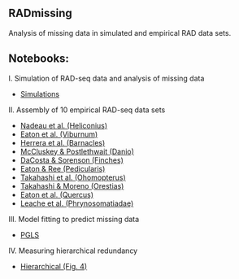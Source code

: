 ## RADmissing
Analysis of missing data in simulated and empirical RAD data sets.


## Notebooks: 

I. Simulation of RAD-seq data and analysis of missing data

+ [Simulations](http://nbviewer.jupyter.org/github/dereneaton/RADmissing/blob/master/sims_nb_simulations.ipynb)  


II. Assembly of 10 empirical RAD-seq data sets

+ [Nadeau et al. (Heliconius)](http://nbviewer.jupyter.org/github/dereneaton/RADmissing/blob/master/emp_nb_Heliconius.ipynb)  
+ [Eaton et al. (Viburnum)](http://nbviewer.jupyter.org/github/dereneaton/RADmissing/blob/master/emp_nb_Viburnum.ipynb)  
+ [Herrera et al. (Barnacles)](http://nbviewer.jupyter.org/github/dereneaton/RADmissing/blob/master/emp_nb_Barnacles.ipynb)  
+ [McCluskey & Postlethwait (Danio)](http://nbviewer.jupyter.org/github/dereneaton/RADmissing/blob/master/emp_nb_Danio.ipynb)  
+ [DaCosta & Sorenson (Finches)](http://nbviewer.jupyter.org/github/dereneaton/RADmissing/blob/master/emp_nb_Finches.ipynb)  
+ [Eaton & Ree (Pedicularis)](http://nbviewer.jupyter.org/github/dereneaton/RADmissing/blob/master/emp_nb_Pedicularis.ipynb)  
+ [Takahashi et al. (Ohomopterus)](http://nbviewer.jupyter.org/github/dereneaton/RADmissing/blob/master/emp_nb_Ohomopterus.ipynb)  
+ [Takahashi & Moreno (Orestias)](http://nbviewer.jupyter.org/github/dereneaton/RADmissing/blob/master/emp_nb_Orestias.ipynb)  
+ [Eaton et al. (Quercus)](http://nbviewer.jupyter.org/github/dereneaton/RADmissing/blob/master/emp_nb_Quercus.ipynb)  
+ [Leache et al. (Phrynosomatiadae)](http://nbviewer.jupyter.org/github/dereneaton/RADmissing/blob/master/emp_nb_Phrynosomatidae.ipynb)  


III. Model fitting to predict missing data

+ [PGLS](http://nbviewer.jupyter.org/github/dereneaton/RADmissing/blob/master/emp_and_sims_nb_pgls.ipynb)  


IV. Measuring hierarchical redundancy  

+ [Hierarchical (Fig. 4)](http://nbviewer.jupyter.org/github/dereneaton/RADmissing/blob/master/emp_nb_measure_hierarchical.ipynb)  




